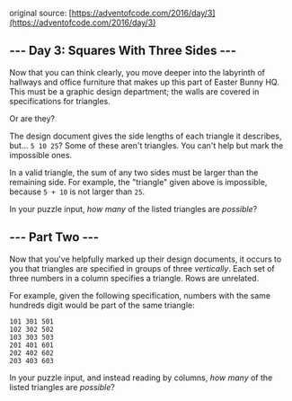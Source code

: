 original source: [https://adventofcode.com/2016/day/3](https://adventofcode.com/2016/day/3)
## --- Day 3: Squares With Three Sides ---
Now that you can think clearly, you move deeper into the labyrinth of hallways and office furniture that makes up this part of Easter Bunny HQ. This must be a graphic design department; the walls are covered in specifications for triangles.

Or are they?

The design document gives the side lengths of each triangle it describes, but... `5 10 25`?  Some of these aren't triangles. You can't help but mark the impossible ones.

In a valid triangle, the sum of any two sides must be larger than the remaining side.  For example, the "triangle" given above is impossible, because `5 + 10` is not larger than `25`.

In your puzzle input, *how many* of the listed triangles are *possible*?


## --- Part Two ---
Now that you've helpfully marked up their design documents, it occurs to you that triangles are specified in groups of three *vertically*.  Each set of three numbers in a column specifies a triangle.  Rows are unrelated.

For example, given the following specification, numbers with the same hundreds digit would be part of the same triangle:

```
101 301 501
102 302 502
103 303 503
201 401 601
202 402 602
203 403 603
```

In your puzzle input, and instead reading by columns, *how many* of the listed triangles are *possible*?


